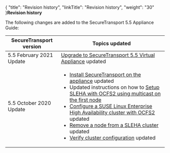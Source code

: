 {
    "title": "Revision history",
    "linkTitle": "Revision history",
    "weight": "30"
}**Revision history**

  

The following changes are added to the SecureTransport 5.5 Appliance Guide:

<table cellspacing="0">
   <col/>
   <col/>
   <thead>
      <tr>
         <th><span>SecureTransport</span> version</th>
         <th>Topics updated</th>
      </tr>
   </thead>
   <tbody>
      <tr>
         <td>5.5 February 2021 Update         </td>
         <td><a href="../update-to-st-virt-appliance">Upgrade to SecureTransport 5.5 Virtual Appliance</a> updated         </td>
      </tr>
      <tr>
         <td>5.5 October 2020 Update         </td>
         <td>
            <ul>
               <li><a href="../installation/install-st-on-appliance">Install SecureTransport on the appliance</a> updated               </li>
               <li>Updated instructions on how to <a href="setup_sles_ha_ocfs2_multicast.htm">Setup SLEHA with OCFS2 using multicast on the first node</a>               </li>
               <li><a href="../axway_appliance_san_card/setting_up_suse_linux_enterprise_ha_ocfs2">Configure a SUSE Linux Enterprise High Availability cluster with OCFS2</a> updated
               </li>
               <li><a href="../axway_appliance_san_card/setting_up_suse_linux_enterprise_ha_ocfs2/f_remove_node">Remove a node from a SLEHA cluster</a> updated                </li>
               <li><a href="../axway_appliance_san_card/setting_up_suse_linux_enterprise_ha_ocfs2/verifiy_cluster">Verify cluster configuration</a> updated                                        </li>
            </ul>
         </td>
      </tr>
   </tbody>
</table>
